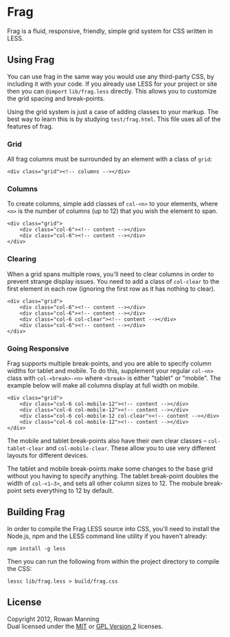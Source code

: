 
Frag
====

Frag is a fluid, responsive, friendly, simple grid system for
CSS written in LESS.


Using Frag
----------

You can use frag in the same way you would use any third-party
CSS, by including it with your code. If you already use LESS for
your project or site then you can `@import` `lib/frag.less`
directly. This allows you to customize the grid spacing and
break-points.

Using the grid system is just a case of adding classes to your
markup. The best way to learn this is by studying
`test/frag.html`. This file uses all of the features of frag.

### Grid ###

All frag columns must be surrounded by an element with a class of
`grid`:

    <div class="grid"><!-- columns --></div>

### Columns ###

To create columns, simple add classes of `col-<n>` to your
elements, where `<n>` is the number of columns (up to 12) that
you wish the element to span.

    <div class="grid">
        <div class="col-6"><!-- content --></div>
        <div class="col-6"><!-- content --></div>
    </div>

### Clearing ###

When a grid spans multiple rows, you'll need to clear columns in
order to prevent strange display issues. You need to add a class
of `col-clear` to the first element in each row (ignoring the
first row as it has nothing to clear).

    <div class="grid">
        <div class="col-6"><!-- content --></div>
        <div class="col-6"><!-- content --></div>
        <div class="col-6 col-clear"><!-- content --></div>
        <div class="col-6"><!-- content --></div>
    </div>

### Going Responsive ###

Frag supports multiple break-points, and you are able to specify
column widths for tablet and mobile. To do this, supplement your
regular `col-<n>` class with `col-<break>-<n>` where `<break>` is
either "tablet" or "mobile". The example below will make all
columns display at full width on mobile.

    <div class="grid">
        <div class="col-6 col-mobile-12"><!-- content --></div>
        <div class="col-6 col-mobile-12"><!-- content --></div>
        <div class="col-6 col-mobile-12 col-clear"><!-- content --></div>
        <div class="col-6 col-mobile-12"><!-- content --></div>
    </div>

The mobile and tablet break-points also have their own clear
classes – `col-tablet-clear` and `col-mobile-clear`. These allow
you to use very different layouts for different devices.

The tablet and mobile break-points make some changes to the base
grid without you having to specify anything. The tablet
break-point doubles the width of `col-<1–3>`, and sets all other
column sizes to 12. The mobule break-point sets everything to 12
by default.


Building Frag
-------------

In order to compile the Frag LESS source into CSS, you'll need to
install the Node.js, npm and the LESS command line utility if you
haven't already:

    npm install -g less

Then you can run the following from within the project directory
to compile the CSS:

    lessc lib/frag.less > build/frag.css


License
-------

Copyright 2012, Rowan Manning  
Dual licensed under the [MIT][mit] or [GPL Version 2][gpl2]
licenses.


[gpl2]: http://opensource.org/licenses/gpl-2.0.php
[less-install]: http://ererer/
[mit]: http://opensource.org/licenses/mit-license.php
